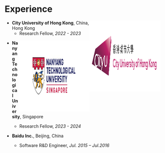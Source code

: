 # Experience


<a href="https://www.cityu.edu.hk/zh-cn">
<img src="/images/cityu_logo.jpg" alt="cityu" width="230px" height="230px" style="float: right;"> 
</a>

- **City University of Hong Kong**, China, Hong Kong 
    - Research Fellow, *2022 - 2023*

<a href="https://www.ntu.edu.sg/">
<img src="/images/NTU.jpg" alt="NTU" width="230px" height="230px" style="float: right;"> 
</a>

- **Nanyang Technological University**, Singapore 
    - Research Fellow, *2023 - 2024*


- **Baidu Inc.**, Beijing, China
    - Software R&D Engineer, *Jul. 2015 – Jul.2016*

